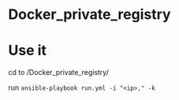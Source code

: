 # Docker_private_registry

# Use it

cd to /Docker_private_registry/

run `ansible-playbook run.yml -i "<ip>," -k`
